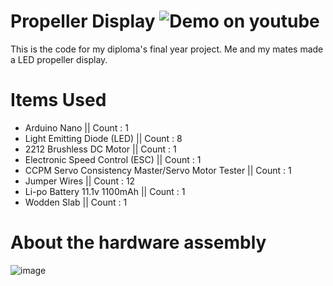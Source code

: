 # Propeller Display ![Demo on youtube](https://www.youtube.com/watch?v=0fN_Ydi534E&ab_channel=DivyanshRaj)
This is the code for my diploma's final year project.
Me and my mates made a LED propeller display.

# Items Used
- Arduino Nano || Count : 1
- Light Emitting Diode (LED) || Count : 8
- 2212 Brushless DC Motor || Count : 1
- Electronic Speed Control (ESC) || Count : 1
- CCPM Servo Consistency Master/Servo Motor Tester || Count : 1
- Jumper Wires || Count : 12
- Li-po Battery 11.1v 1100mAh || Count : 1
- Wodden Slab || Count : 1

# About the hardware assembly
![image](https://github.com/divyanshraj0408/propellerDisplay/assets/73312468/fa312187-24ca-456d-9d63-6babf612b903)
